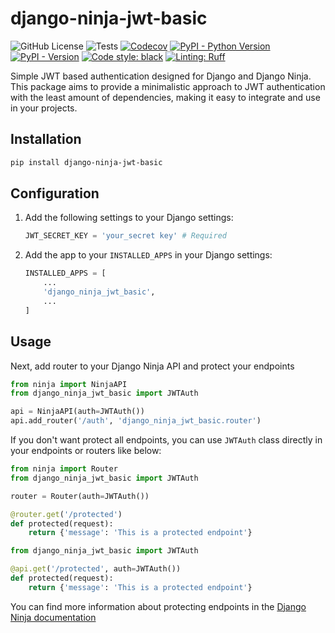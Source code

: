 # django-ninja-jwt-basic

![GitHub License](https://img.shields.io/github/license/SpaceShaman/django-ninja-jwt-basic)
![Tests](https://img.shields.io/github/actions/workflow/status/SpaceShaman/django-ninja-jwt-basic/release.yml?label=tests)
[![Codecov](https://img.shields.io/codecov/c/github/SpaceShaman/django-ninja-jwt-basic)](https://codecov.io/gh/SpaceShaman/django-ninja-jwt-basic)
[![PyPI - Python Version](https://img.shields.io/pypi/pyversions/django-ninja-jwt-basic)](https://pypi.org/project/django-ninja-jwt-basic)
[![PyPI - Version](https://img.shields.io/pypi/v/django-ninja-jwt-basic)](https://pypi.org/project/django-ninja-jwt-basic)
[![Code style: black](https://img.shields.io/badge/code%20style-black-000000.svg)](https://github.com/psf/black)
[![Linting: Ruff](https://img.shields.io/endpoint?url=https://raw.githubusercontent.com/charliermarsh/ruff/main/assets/badge/v2.json)](https://github.com/astral-sh/ruff)

Simple JWT based authentication designed for Django and Django Ninja. This package aims to provide a minimalistic approach to JWT authentication with the least amount of dependencies, making it easy to integrate and use in your projects.

## Installation

```bash
pip install django-ninja-jwt-basic
```

## Configuration

1. Add the following settings to your Django settings:

    ```python
    JWT_SECRET_KEY = 'your_secret key' # Required
    ```

2. Add the app to your `INSTALLED_APPS` in your Django settings:

    ```python
    INSTALLED_APPS = [
        ...
        'django_ninja_jwt_basic',
        ...
    ]
    ```

## Usage

Next, add router to your Django Ninja API and protect your endpoints

```python
from ninja import NinjaAPI
from django_ninja_jwt_basic import JWTAuth

api = NinjaAPI(auth=JWTAuth())
api.add_router('/auth', 'django_ninja_jwt_basic.router')
```

If you don't want protect all endpoints, you can use `JWTAuth` class directly in your endpoints or routers like below:

```python
from ninja import Router
from django_ninja_jwt_basic import JWTAuth

router = Router(auth=JWTAuth())

@router.get('/protected')
def protected(request):
    return {'message': 'This is a protected endpoint'}
```

``` python
from django_ninja_jwt_basic import JWTAuth

@api.get('/protected', auth=JWTAuth())
def protected(request):
    return {'message': 'This is a protected endpoint'}
```

You can find more information about protecting endpoints in the [Django Ninja documentation](https://django-ninja.dev/guides/authentication/)
